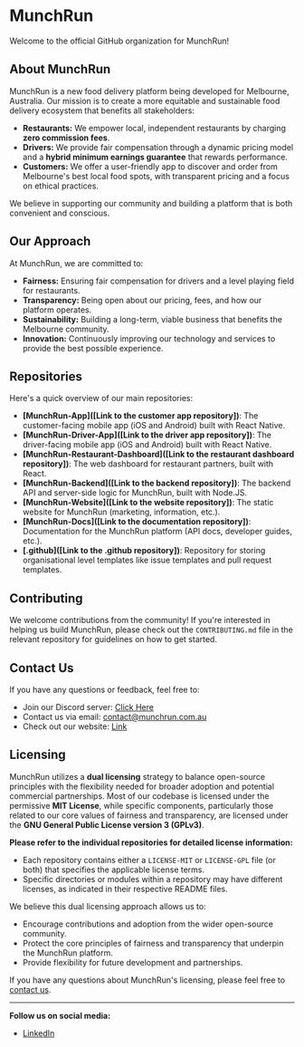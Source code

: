# MunchRun

Welcome to the official GitHub organization for MunchRun!

## About MunchRun

MunchRun is a new food delivery platform being developed for Melbourne, Australia. Our mission is to create a more equitable and sustainable food delivery ecosystem that benefits all stakeholders:

*   **Restaurants:** We empower local, independent restaurants by charging **zero commission fees**.
*   **Drivers:** We provide fair compensation through a dynamic pricing model and a **hybrid minimum earnings guarantee** that rewards performance.
*   **Customers:** We offer a user-friendly app to discover and order from Melbourne's best local food spots, with transparent pricing and a focus on ethical practices.

We believe in supporting our community and building a platform that is both convenient and conscious.

## Our Approach

At MunchRun, we are committed to:

*   **Fairness:**  Ensuring fair compensation for drivers and a level playing field for restaurants.
*   **Transparency:** Being open about our pricing, fees, and how our platform operates.
*   **Sustainability:** Building a long-term, viable business that benefits the Melbourne community.
*   **Innovation:** Continuously improving our technology and services to provide the best possible experience.

## Repositories

Here's a quick overview of our main repositories:

*   **[MunchRun-App]([Link to the customer app repository])**: The customer-facing mobile app (iOS and Android) built with React Native.
*   **[MunchRun-Driver-App]([Link to the driver app repository])**: The driver-facing mobile app (iOS and Android) built with React Native.
*   **[MunchRun-Restaurant-Dashboard]([Link to the restaurant dashboard repository])**: The web dashboard for restaurant partners, built with React.
*   **[MunchRun-Backend]([Link to the backend repository])**: The backend API and server-side logic for MunchRun, built with Node.JS.
*   **[MunchRun-Website]([Link to the website repository])**: The static website for MunchRun (marketing, information, etc.).
*   **[MunchRun-Docs]([Link to the documentation repository])**:  Documentation for the MunchRun platform (API docs, developer guides, etc.).
*   **[.github]([Link to the .github repository])**: Repository for storing organisational level templates like issue templates and pull request templates.

## Contributing

We welcome contributions from the community! If you're interested in helping us build MunchRun, please check out the `CONTRIBUTING.md` file in the relevant repository for guidelines on how to get started.

## Contact Us

If you have any questions or feedback, feel free to:

*   Join our Discord server: [Click Here](https://discord.gg/6TfycPfEDh)
*   Contact us via email: [contact@munchrun.com.au](mailto:contact@munchrun.com.au)
*   Check out our website: [Link](https://munchrun.com.au)

## Licensing

MunchRun utilizes a **dual licensing** strategy to balance open-source principles with the flexibility needed for broader adoption and potential commercial partnerships. Most of our codebase is licensed under the permissive **MIT License**, while specific components, particularly those related to our core values of fairness and transparency, are licensed under the **GNU General Public License version 3 (GPLv3)**.

**Please refer to the individual repositories for detailed license information:**

*   Each repository contains either a `LICENSE-MIT` or `LICENSE-GPL` file (or both) that specifies the applicable license terms.
*   Specific directories or modules within a repository may have different licenses, as indicated in their respective README files.

We believe this dual licensing approach allows us to:

*   Encourage contributions and adoption from the wider open-source community.
*   Protect the core principles of fairness and transparency that underpin the MunchRun platform.
*   Provide flexibility for future development and partnerships.

If you have any questions about MunchRun's licensing, please feel free to [contact us](mailto:licensing@munchrun.com.au).

---

**Follow us on social media:**

*   [LinkedIn](https://www.linkedin.com/company/munchrun)
